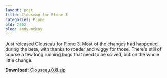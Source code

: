 ```yaml
---
layout: post
title: Clouseau for Plone 3
categories: Plone
old: 2002
blog: andy-mckay
---
```

<p>Just released Clouseau for Plone 3. Most of the changes had happened during the beta, with thanks to roeder and wiggy for those. There's still of course a few long running bugs that need to be solved, but on the whole little change.</p>
<p><b>Download:</b> <a href="/files/Clouseau.0.8.zip">Clouseau.0.8.zip</a></p>